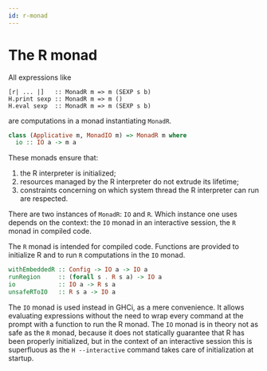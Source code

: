 ```yaml
---
id: r-monad
---
```

The R monad
===========

All expressions like

```
[r| ... |]   :: MonadR m => m (SEXP s b)
H.print sexp :: MonadR m => m ()
H.eval sexp  :: MonadR m => m (SEXP s b)
```

are computations in a monad instantiating `MonadR`.

```Haskell
class (Applicative m, MonadIO m) => MonadR m where
  io :: IO a -> m a
```

These monads ensure that:

 1. the R interpreter is initialized;
 1. resources managed by the R interpreter do not extrude its
    lifetime;
 1. constraints concerning on which system thread the R interpreter
    can run are respected.

There are two instances of `MonadR`: `IO` and `R`. Which instance one
uses depends on the context: the `IO` monad in an interactive session,
the `R` monad in compiled code.

The `R` monad is intended for compiled code. Functions are provided to
initialize R and to run `R` computations in the `IO` monad.

```Haskell
withEmbeddedR :: Config -> IO a -> IO a
runRegion     :: (forall s . R s a) -> IO a
io            :: IO a -> R s a
unsafeRToIO   :: R s a -> IO a
```

The `IO` monad is used instead in GHCi, as a mere convenience. It
allows evaluating expressions without the need to wrap every command
at the prompt with a function to run the R monad. The `IO` monad is in
theory not as safe as the `R` monad, because it does not statically
guarantee that R has been properly initialized, but in the context of
an interactive session this is superfluous as the `H --interactive`
command takes care of initialization at startup.
